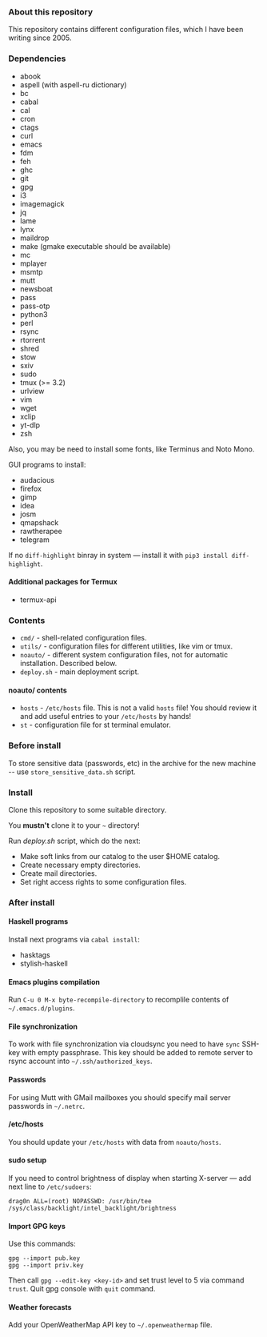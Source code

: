 ### About this repository

This repository contains different configuration files, which I have been writing since 2005.

### Dependencies

* abook
* aspell (with aspell-ru dictionary)
* bc
* cabal
* cal
* cron
* ctags
* curl
* emacs
* fdm
* feh
* ghc
* git
* gpg
* i3
* imagemagick
* jq
* lame
* lynx
* maildrop
* make (gmake executable should be available)
* mc
* mplayer
* msmtp
* mutt
* newsboat
* pass
* pass-otp
* python3
* perl
* rsync
* rtorrent
* shred
* stow
* sxiv
* sudo
* tmux (>= 3.2)
* urlview
* vim
* wget
* xclip
* yt-dlp
* zsh

Also, you may be need to install some fonts, like Terminus and Noto Mono.

GUI programs to install:
* audacious
* firefox
* gimp
* idea
* josm
* qmapshack
* rawtherapee
* telegram

If no `diff-highlight` binray in system — install it with `pip3 install diff-highlight`.

#### Additional packages for Termux

* termux-api

### Contents

* `cmd/` - shell-related configuration files.
* `utils/` - configuration files for different utilities, like vim or tmux.
* `noauto/` - different system configuration files, not for automatic installation. Described below.
* `deploy.sh` - main deployment script.

#### noauto/ contents

* `hosts` - `/etc/hosts` file. This is not a valid `hosts` file! You should review it and add useful entries to your `/etc/hosts` by hands!
* `st` - configuration file for st terminal emulator.

### Before install

To store sensitive data (passwords, etc) in the archive for the new machine -- use `store_sensitive_data.sh` script.

### Install

Clone this repository to some suitable directory.

You **mustn't** clone it to your `~` directory!

Run *deploy.sh* script, which do the next:
* Make soft links from our catalog to the user $HOME catalog.
* Create necessary empty directories.
* Create mail directories.
* Set right access rights to some configuration files.

### After install

#### Haskell programs

Install next programs via `cabal install`:
* hasktags
* stylish-haskell

#### Emacs plugins compilation

Run `C-u 0 M-x byte-recompile-directory` to recomplile contents of `~/.emacs.d/plugins`.

#### File synchronization

To work with file synchronization via cloudsync you need to have `sync` SSH-key with empty passphrase. This key should be added to remote server to rsync account into
`~/.ssh/authorized_keys`.

#### Passwords

For using Mutt with GMail mailboxes you should specify mail server passwords in `~/.netrc`.

#### /etc/hosts

You should update your `/etc/hosts` with data from `noauto/hosts`.

#### sudo setup

If you need to control brightness of display when starting X-server — add next line to `/etc/sudoers`:

```
drag0n ALL=(root) NOPASSWD: /usr/bin/tee /sys/class/backlight/intel_backlight/brightness
```

#### Import GPG keys

Use this commands:
```
gpg --import pub.key
gpg --import priv.key
```

Then call `gpg --edit-key <key-id>` and set trust level to 5 via command `trust`. Quit gpg console with `quit` command.

#### Weather forecasts

Add your OpenWeatherMap API key to `~/.openweathermap` file.

